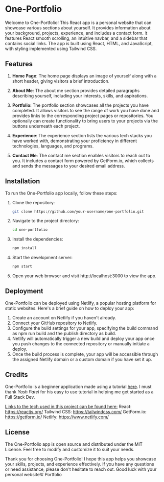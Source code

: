 # One-Portfolio

Welcome to One-Portfolio! This React app is a personal website that can showcase various sections about yourself. It provides information about your background, projects, experience, and includes a contact form. It features React smooth scrolling, an intuitive navbar, and a sidebar that contains social links. The app is built using React, HTML, and JavaScript, with styling implemented using Tailwind CSS.

## Features

1. **Home Page**: The home page displays an image of yourself along with a short header, giving visitors a brief introduction.

2. **About Me**: The about me section provides detailed paragraphs describing yourself, including your interests, skills, and aspirations.

3. **Portfolio**: The portfolio section showcases all the projects you have completed. It allows visitors to see the range of work you have done and provides links to the corresponding project pages or repositories. You optionally can create functionality to bring users to your projects via the buttons underneath each project.

4. **Experience**: The experience section lists the various tech stacks you have worked with, demonstrating your proficiency in different technologies, languages, and programs.

5. **Contact Me**: The contact me section enables visitors to reach out to you. It includes a contact form powered by GetForm.io, which collects and sends the messages to your desired email address.

## Installation

To run the One-Portfolio app locally, follow these steps:

1. Clone the repository:

   ```bash
   git clone https://github.com/your-username/one-portfolio.git
2. Navigate to the project directory:
   ```bash
   cd one-portfolio
3. Install the dependencies:
    ```bash
    npm install
4. Start the development server:
    ```bash
    npm start
5. Open your web browser and visit http://localhost:3000 to view the app.

## Deployment
One-Portfolio can be deployed using Netlify, a popular hosting platform for static websites. Here's a brief guide on how to deploy your app:

1. Create an account on Netlify if you haven't already.
2. Connect your GitHub repository to Netlify.
3. Configure the build settings for your app, specifying the build command as npm run build and the publish directory as build.
4. Netlify will automatically trigger a new build and deploy your app once you push changes to the connected repository or manually initiate a deploy.
5. Once the build process is complete, your app will be accessible through the assigned Netlify domain or a custom domain if you have set it up.

## Credits
One-Portfolio is a beginner application made using a tutorial [here](https://www.youtube.com/watch?v=LpZrAjU6Hhk). I must thank *Yash Patel* for his easy to use tutorial in helping me get started as a Full Stack Dev.

<u>Links to the tech used in this project can be found here:</u>
React: https://reactjs.org/
Tailwind CSS: https://tailwindcss.com/
GetForm.io: https://getform.io/
Netlify: https://www.netlify.com/
## License
The One-Portfolio app is open source and distributed under the MIT License. Feel free to modify and customize it to suit your needs.

Thank you for choosing One-Portfolio! I hope this app helps you showcase your skills, projects, and experience effectively. If you have any questions or need assistance, please don't hesitate to reach out. Good luck with your personal website!#   P o r t f o l i o  
 